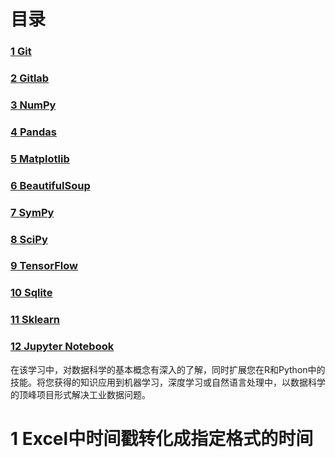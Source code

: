 # 目录

<h3><a href="#title1">1 Git</a> </h3>
<h3><a href="#title2">2 Gitlab</a> </h3>
		<h4><ul><a href="#title2.1"></a> </h4>
<h3><a href="#title2">3 NumPy</a> </h3>
<h3><a href="#title2">4 Pandas</a> </h3>
<h3><a href="#title2">5 Matplotlib</a> </h3>
<h3><a href="#title2">6 BeautifulSoup</a> </h3>
<h3><a href="#title2">7 SymPy</a> </h3>
<h3><a href="#title2">8 SciPy</a> </h3>
<h3><a href="#title2">9 TensorFlow</a> </h3>
<h3><a href="#title2">10 Sqlite</a> </h3>
<h3><a href="#title2">11 Sklearn</a> </h3>
<h3><a href="#title2">12 Jupyter Notebook</a> </h3>


<div style="page-break-after:always"></div>

在该学习中，对数据科学的基本概念有深入的了解，同时扩展您在R和Python中的技能。将您获得的知识应用到机器学习，深度学习或自然语言处理中，以数据科学的顶峰项目形式解决工业数据问题。

  <h1 id="title1">1 Excel中时间戳转化成指定格式的时间</h1>  

<!--stackedit_data:
eyJoaXN0b3J5IjpbLTE1NTQ4MDYyODUsMTU1MDUxNzU3OV19
-->